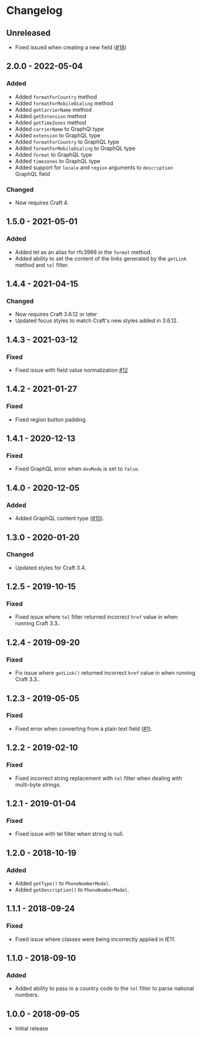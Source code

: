 # Changelog

## Unreleased

- Fixed issued when creating a new field ([#18](https://github.com/rynpsc/craft-phone-number/issues/18))

## 2.0.0 - 2022-05-04

### Added

- Added `formatForCountry` method
- Added `formatForMobileDialing` method
- Added `getCarrierName` method
- Added `getExtension` method
- Added `getTimeZones` method
- Added `carrierName` to GraphQl type
- Added `extension` to GraphQL type
- Added `formatForCountry` to GraphQL type
- Added `formatForMobileDialing` to GraphQL type
- Added `format` to GraphQL type
- Added `timezones` to GraphQL type
- Added support for `locale` and `region` arguments to `description` GraphQL field 

### Changed

- Now requires Craft 4.

## 1.5.0 - 2021-05-01

### Added

- Added tel as an alias for rfc3966 in the `format` method.
- Added ability to set the content of the links generated by the `getLink` method and `tel` filter.

## 1.4.4 - 2021-04-15

### Changed

- Now requires Craft 3.6.12 or later
- Updated focus styles to match Craft's new styles added in 3.6.12.

## 1.4.3 - 2021-03-12

### Fixed

- Fixed issue with field value normalization [#12](https://github.com/rynpsc/craft-phone-number/issues/12)

## 1.4.2 - 2021-01-27

### Fixed

- Fixed region button padding. 

## 1.4.1 - 2020-12-13

### Fixed

- Fixed GraphQL error when `devMode` is set to `false`.

## 1.4.0 - 2020-12-05

### Added

- Added GraphQL content type ([#10](https://github.com/rynpsc/craft-phone-number/pull/10)).

## 1.3.0 - 2020-01-20

### Changed

- Updated styles for Craft 3.4.

## 1.2.5 - 2019-10-15

### Fixed

- Fixed issue where `tel` filter returned incorrect `href` value in when running Craft 3.3..

## 1.2.4 - 2019-09-20

### Fixed

- Fix issue where `getLink()` returned incorrect `href` value in when running Craft 3.3..

## 1.2.3 - 2019-05-05

### Fixed

- Fixed error when converting from a plain text field ([#1](https://github.com/rynpsc/craft-phone-number/issues/1)).

## 1.2.2 - 2019-02-10

### Fixed

- Fixed incorrect string replacement with `tel` filter when dealing with multi-byte strings.

## 1.2.1 - 2019-01-04

### Fixed

- Fixed issue with tel filter when string is null.

## 1.2.0 - 2018-10-19

### Added

- Added `getType()` to `PhoneNumberModel`.
- Added `getDescription()` to `PhoneNumberModel`.

## 1.1.1 - 2018-09-24

### Fixed

- Fixed issue where classes were being incorrectly applied in IE11.

## 1.1.0 - 2018-09-10

### Added

- Added ability to pass in a country code to the `tel` filter to parse national numbers.

## 1.0.0 - 2018-09-05

- Initial release
